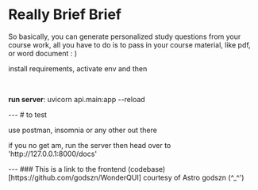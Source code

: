 # Really Brief Brief
So basically, you can generate personalized study questions from your course work, all you have to do is to pass in your course material, like pdf, or word document : ) 
<p> install requirements, activate env and then</p><br>
<p><b> run server</b>: uvicorn api.main:app --reload </p>
---
# to test
<p>use postman, insomnia or any other out there</p>
<p> if you no get am, run the server then head over to 'http://127.0.0.1:8000/docs' </p>
---
### This is a link to the frontend (codebase)[https://github.com/godszn/WonderQUI] courtesy of Astro godszn (^_^')

